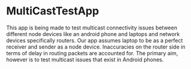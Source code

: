 # MultiCastTestApp
This app is being made to test multicast connectivity issues between different node devices like an android phone and laptops and network devices specifically routers. Our app assumes laptop to be as a perfect receiver and sender as a node device. Inaccuracies on the router side in terms of delay in routing packets are accounted for. The primary aim, however is to test multicast issues that exist in Android phones.
